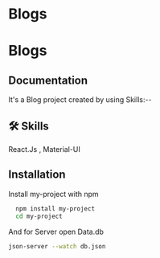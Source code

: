 # Blogs


# Blogs




## Documentation

It's a Blog project created by using Skills:--




## 🛠 Skills
React.Js , Material-UI


## Installation

Install my-project with npm

```bash
  npm install my-project
  cd my-project
```

And for Server open Data.db 

```bash
json-server --watch db.json 

```


